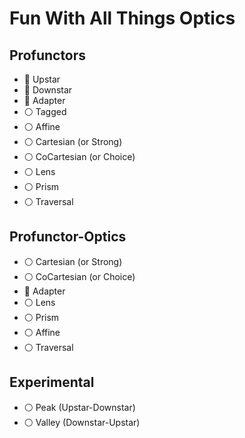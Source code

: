 # Fun With All Things Optics

## Profunctors
- :large_orange_diamond: Upstar
- :large_orange_diamond: Downstar
- :large_orange_diamond: Adapter
- :white_circle: Tagged
- :white_circle: Affine
- :white_circle: Cartesian   (or Strong)
- :white_circle: CoCartesian (or Choice)
- :white_circle: Lens
- :white_circle: Prism
- :white_circle: Traversal

## Profunctor-Optics
- :white_circle: Cartesian   (or Strong)
- :white_circle: CoCartesian (or Choice)
- :large_orange_diamond: Adapter
- :white_circle: Lens
- :white_circle: Prism
- :white_circle: Affine
- :white_circle: Traversal

## Experimental
- :white_circle: Peak (Upstar-Downstar)
- :white_circle: Valley (Downstar-Upstar)
